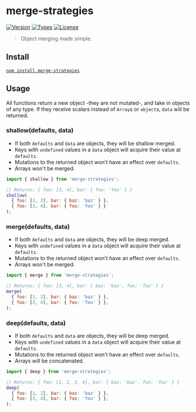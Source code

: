 # merge-strategies

[![Version](https://img.shields.io/npm/v/merge-strategies.svg)](https://www.npmjs.com/package/merge-strategies)
[![Types](https://img.shields.io/npm/types/merge-strategies.svg)](https://www.npmjs.com/package/merge-strategies)
[![License](https://img.shields.io/github/license/rafamel/utils.svg)](https://github.com/rafamel/utils/blob/master/LICENSE)

> Object merging made simple.

## Install

[`npm install merge-strategies`](https://www.npmjs.com/package/merge-strategies)

## Usage

All functions return a new object -they are not mutated-, and take in objects of any type. If they receive scalars instead of `Array`s or `object`s, `data` will be returned.

### shallow(defaults, data)

* If both `defaults` and `data` are objects, they will be shallow merged.
* Keys with `undefined` values in a `data` object will acquire their value at `defaults`.
* Mutations to the returned object won't have an effect over `defaults`.
* Arrays won't be merged.

```javascript
import { shallow } from 'merge-strategies';

// Returns: { foo: [3, 4], bar: { foo: 'foo' } }
shallow(
  { foo: [1, 2], bar: { baz: 'baz' } },
  { foo: [3, 4], bar: { foo: 'foo' } }
);
```

### merge(defaults, data)

* If both `defaults` and `data` are objects, they will be deep merged.
* Keys with `undefined` values in a `data` object will acquire their value at `defaults`.
* Mutations to the returned object won't have an effect over `defaults`.
* Arrays won't be merged.

```javascript
import { merge } from 'merge-strategies';

// Returns: { foo: [3, 4], bar: { baz: 'baz', foo: 'foo' } }
merge(
  { foo: [1, 2], bar: { baz: 'baz' } },
  { foo: [3, 4], bar: { foo: 'foo' } },
);
```

### deep(defaults, data)

* If both `defaults` and `data` are objects, they will be deep merged.
* Keys with `undefined` values in a `data` object will acquire their value at `defaults`.
* Mutations to the returned object won't have an effect over `defaults`.
* Arrays will be concatenated.

```javascript
import { deep } from 'merge-strategies';

// Returns: { foo: [1, 2, 3, 4], bar: { baz: 'baz', foo: 'foo' } }
deep(
  { foo: [1, 2], bar: { baz: 'baz' } },
  { foo: [3, 4], bar: { foo: 'foo' } },
);
```
